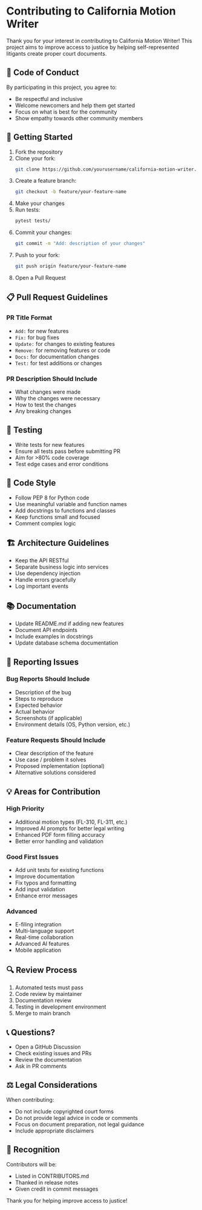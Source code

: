 # Contributing to California Motion Writer

Thank you for your interest in contributing to California Motion Writer! This project aims to improve access to justice by helping self-represented litigants create proper court documents.

## 🤝 Code of Conduct

By participating in this project, you agree to:
- Be respectful and inclusive
- Welcome newcomers and help them get started
- Focus on what is best for the community
- Show empathy towards other community members

## 🚀 Getting Started

1. Fork the repository
2. Clone your fork:
   ```bash
   git clone https://github.com/yourusername/california-motion-writer.git
   ```
3. Create a feature branch:
   ```bash
   git checkout -b feature/your-feature-name
   ```
4. Make your changes
5. Run tests:
   ```bash
   pytest tests/
   ```
6. Commit your changes:
   ```bash
   git commit -m "Add: description of your changes"
   ```
7. Push to your fork:
   ```bash
   git push origin feature/your-feature-name
   ```
8. Open a Pull Request

## 📋 Pull Request Guidelines

### PR Title Format
- `Add:` for new features
- `Fix:` for bug fixes
- `Update:` for changes to existing features
- `Remove:` for removing features or code
- `Docs:` for documentation changes
- `Test:` for test additions or changes

### PR Description Should Include
- What changes were made
- Why the changes were necessary
- How to test the changes
- Any breaking changes

## 🧪 Testing

- Write tests for new features
- Ensure all tests pass before submitting PR
- Aim for >80% code coverage
- Test edge cases and error conditions

## 📝 Code Style

- Follow PEP 8 for Python code
- Use meaningful variable and function names
- Add docstrings to functions and classes
- Keep functions small and focused
- Comment complex logic

## 🏗️ Architecture Guidelines

- Keep the API RESTful
- Separate business logic into services
- Use dependency injection
- Handle errors gracefully
- Log important events

## 📚 Documentation

- Update README.md if adding new features
- Document API endpoints
- Include examples in docstrings
- Update database schema documentation

## 🐛 Reporting Issues

### Bug Reports Should Include
- Description of the bug
- Steps to reproduce
- Expected behavior
- Actual behavior
- Screenshots (if applicable)
- Environment details (OS, Python version, etc.)

### Feature Requests Should Include
- Clear description of the feature
- Use case / problem it solves
- Proposed implementation (optional)
- Alternative solutions considered

## 💡 Areas for Contribution

### High Priority
- Additional motion types (FL-310, FL-311, etc.)
- Improved AI prompts for better legal writing
- Enhanced PDF form filling accuracy
- Better error handling and validation

### Good First Issues
- Add unit tests for existing functions
- Improve documentation
- Fix typos and formatting
- Add input validation
- Enhance error messages

### Advanced
- E-filing integration
- Multi-language support
- Real-time collaboration
- Advanced AI features
- Mobile application

## 🔍 Review Process

1. Automated tests must pass
2. Code review by maintainer
3. Documentation review
4. Testing in development environment
5. Merge to main branch

## 📞 Questions?

- Open a GitHub Discussion
- Check existing issues and PRs
- Review the documentation
- Ask in PR comments

## ⚖️ Legal Considerations

When contributing:
- Do not include copyrighted court forms
- Do not provide legal advice in code or comments
- Focus on document preparation, not legal guidance
- Include appropriate disclaimers

## 🙏 Recognition

Contributors will be:
- Listed in CONTRIBUTORS.md
- Thanked in release notes
- Given credit in commit messages

Thank you for helping improve access to justice!